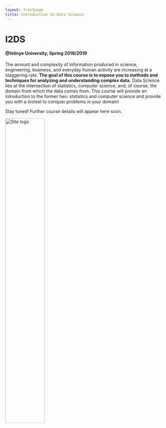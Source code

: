 ```yaml
---
layout: frontpage
title: Introduction to Data Science
---
```


# I2DS
#### @Istinye University, Spring 2018/2019

The amount and complexity of information produced in science, engineering, business, and everyday human activity are increasing at a staggering rate. **The goal of this course is to expose you to methods and techniques for analyzing and understanding complex data.** Data Science lies at the intersection of statistics, computer science, and, of course, the domain from which the data comes from. This course will provide an introduction to the former two: statistics and computer science and provide you with a toolset to conquer problems in your domain!

Stay tuned! Further course details will appear here soon.



<img src="https://cdn-images-1.medium.com/max/2600/1*s4RqFZgSAluZq2lcWhp5JA.png" width="50%" alt="Site logo" align = "center">
